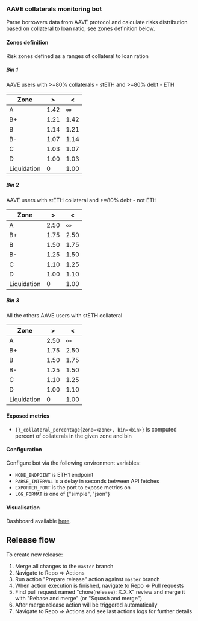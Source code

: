 ### AAVE collaterals monitoring bot

Parse borrowers data from AAVE protocol and calculate risks distribution
based on collateral to loan ratio, see zones definition below.

#### Zones definition

Risk zones defined as a ranges of collateral to loan ration

##### Bin 1

AAVE users with >=80% collaterals - stETH and  >=80% debt - ETH

| Zone        | >    | <    |
|-------------|------|------|
| A           | 1.42 | ∞    |
| B+          | 1.21 | 1.42 |
| B           | 1.14 | 1.21 |
| B-          | 1.07 | 1.14 |
| C           | 1.03 | 1.07 |
| D           | 1.00 | 1.03 |
| Liquidation | 0    | 1.00 |

##### Bin 2

AAVE users with stETH collateral and >=80% debt - not ETH

| Zone        | >    | <    |
|-------------|------|------|
| A           | 2.50 | ∞    |
| B+          | 1.75 | 2.50 |
| B           | 1.50 | 1.75 |
| B-          | 1.25 | 1.50 |
| C           | 1.10 | 1.25 |
| D           | 1.00 | 1.10 |
| Liquidation | 0    | 1.00 |

##### Bin 3

All the others AAVE users with stETH collateral

| Zone        | >    | <    |
|-------------|------|------|
| A           | 2.50 | ∞    |
| B+          | 1.75 | 2.50 |
| B           | 1.50 | 1.75 |
| B-          | 1.25 | 1.50 |
| C           | 1.10 | 1.25 |
| D           | 1.00 | 1.10 |
| Liquidation | 0    | 1.00 |

#### Exposed metrics

- `{}_collateral_percentage{zone=<zone>, bin=<bin>}` is computed percent of collaterals in the given zone and bin

#### Configuration

Configure bot via the following environment variables:

- `NODE_ENDPOINT` is ETH1 endpoint
- `PARSE_INTERVAL` is a delay in seconds between API fetches
- `EXPORTER_PORT` is the port to expose metrics on
- `LOG_FORMAT` is one of {"simple", "json"}

#### Visualisation

Dashboard available [here](https://grafana-automation.lido.fi/d/wYiKGhynz/aave-bot?orgId=1).

## Release flow

To create new release:

1. Merge all changes to the `master` branch
1. Navigate to Repo => Actions
1. Run action "Prepare release" action against `master` branch
1. When action execution is finished, navigate to Repo => Pull requests
1. Find pull request named "chore(release): X.X.X" review and merge it with "Rebase and merge" (or "Squash and merge")
1. After merge release action will be triggered automatically
1. Navigate to Repo => Actions and see last actions logs for further details 